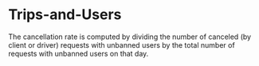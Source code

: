 # Trips-and-Users
The cancellation rate is computed by dividing the number of canceled (by client or driver) requests with unbanned users by the total number of requests with unbanned users on that day.
